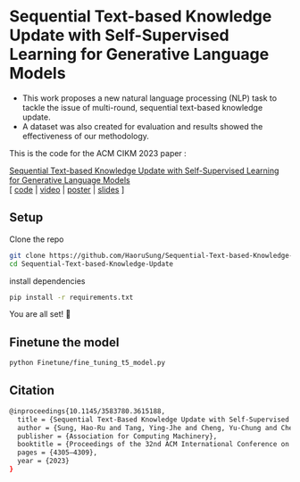 # Sequential Text-based Knowledge Update with Self-Supervised Learning for Generative Language Models
- This work proposes a new natural language processing (NLP) task to tackle the issue of multi-round, sequential text-based knowledge update.
- A dataset was also created for evaluation and results showed the effectiveness of our methodology. 


This is the code for the ACM CIKM 2023 paper :

[Sequential Text-based Knowledge Update with Self-Supervised Learning for Generative Language Models](https://dl.acm.org/doi/10.1145/3583780.3615188)   
[ [code](https://github.com/HaoruSung/Sequential-Text-based-Knowledge-Update) | [video](https://drive.google.com/file/d/1QPh00cUW4ySk0Pket6wq7R16E-sY9vAJ/view?usp=sharing) | [poster](https://github.com/HaoruSung/Sequential-Text-based-Knowledge-Update/blob/main/doc/CIKM2023_poster.pdf) | [slides](https://github.com/HaoruSung/Sequential-Text-based-Knowledge-Update/blob/main/doc/CIKM2023_slides.pdf) ]

## Setup

Clone the repo

```bash
git clone https://github.com/HaoruSung/Sequential-Text-based-Knowledge-Update.git
cd Sequential-Text-based-Knowledge-Update
```

install dependencies

```bash
pip install -r requirements.txt
```

You are all set! 🎉

## Finetune the model

```bash
python Finetune/fine_tuning_t5_model.py
```

## Citation

```bash
@inproceedings{10.1145/3583780.3615188,
  title = {Sequential Text-Based Knowledge Update with Self-Supervised Learning for Generative Language Models},
  author = {Sung, Hao-Ru and Tang, Ying-Jhe and Cheng, Yu-Chung and Chen, Pai-Lin and Li, Tsai-Yen and Huang, Hen-Hsen},
  publisher = {Association for Computing Machinery},
  booktitle = {Proceedings of the 32nd ACM International Conference on Information and Knowledge Management},
  pages = {4305–4309},
  year = {2023}
}
```

